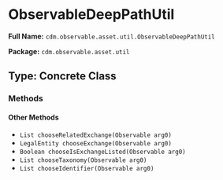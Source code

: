 # ObservableDeepPathUtil

**Full Name:** `cdm.observable.asset.util.ObservableDeepPathUtil`

**Package:** `cdm.observable.asset.util`

## Type: Concrete Class

### Methods

#### Other Methods

- `List chooseRelatedExchange(Observable arg0)`
- `LegalEntity chooseExchange(Observable arg0)`
- `Boolean chooseIsExchangeListed(Observable arg0)`
- `List chooseTaxonomy(Observable arg0)`
- `List chooseIdentifier(Observable arg0)`

